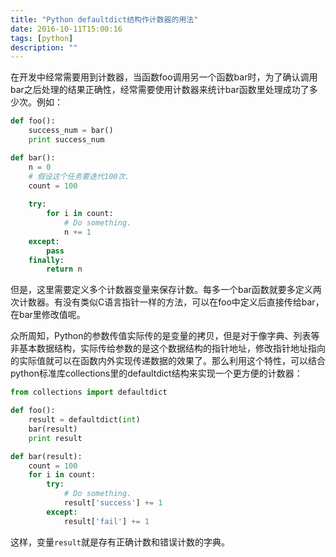 ```yaml
---
title: "Python defaultdict结构作计数器的用法"
date: 2016-10-11T15:00:16
tags: [python]
description: ""
---
```


在开发中经常需要用到计数器，当函数foo调用另一个函数bar时，为了确认调用bar之后处理的结果正确性，经常需要使用计数器来统计bar函数里处理成功了多少次。例如：

```python
def foo():
    success_num = bar()
    print success_num

def bar():
    n = 0
    # 假设这个任务要迭代100次.
    count = 100
    
    try:
        for i in count:
            # Do something.
            n += 1
    except:
        pass
    finally:
        return n
```

但是，这里需要定义多个计数器变量来保存计数。每多一个bar函数就要多定义两次计数器。有没有类似C语言指针一样的方法，可以在foo中定义后直接传给bar，在bar里修改值呢。

众所周知，Python的参数传值实际传的是变量的拷贝，但是对于像字典、列表等非基本数据结构，实际传给参数的是这个数据结构的指针地址，修改指针地址指向的实际值就可以在函数内外实现传递数据的效果了。那么利用这个特性，可以结合python标准库collections里的defaultdict结构来实现一个更方便的计数器：

```python
from collections import defaultdict

def foo():
    result = defaultdict(int)
    bar(result)
    print result

def bar(result):
    count = 100
    for i in count:
        try:
            # Do something.
            result['success'] += 1
        except:
            result['fail'] += 1
```

这样，变量`result`就是存有正确计数和错误计数的字典。


